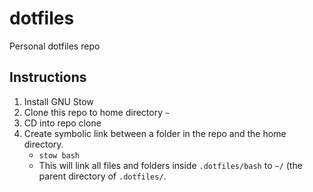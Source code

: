 # dotfiles
Personal dotfiles repo

## Instructions

1. Install GNU Stow
2. Clone this repo to home directory `~`
3. CD into repo clone
4. Create symbolic link between a folder in the repo and the home directory.
    - `stow bash`
    - This will link all files and folders inside `.dotfiles/bash` to `~/` (the parent directory of `.dotfiles/`.


